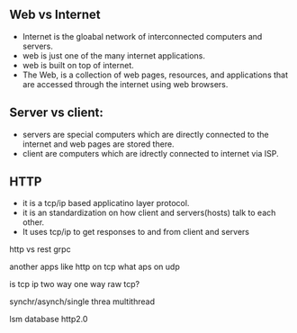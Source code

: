 ## Web vs Internet
- Internet is the gloabal network of interconnected computers and servers.
- web is just one of the many internet applications.
- web is built on top of  internet.
- The Web, is a collection of web pages, resources, and applications that are accessed through the internet using web browsers.

## Server vs client:
- servers are special computers which are directly connected to the internet and web pages are stored there.
- client are computers which are idrectly connected to internet via ISP.

## HTTP
- it is a tcp/ip based applicatino layer protocol.
- it is an standardization on how client and servers(hosts) talk to each other.
- It uses tcp/ip to get responses to and from client and servers

http vs rest
grpc

another apps like http on tcp
what aps on udp

is tcp ip two way one way
raw tcp?

synchr/asynch/single threa multithread

lsm database
http2.0